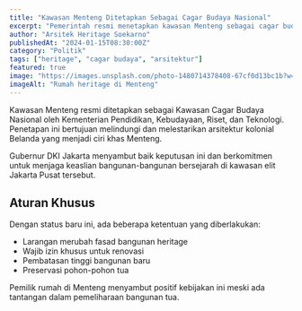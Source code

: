 ```yaml
---
title: "Kawasan Menteng Ditetapkan Sebagai Cagar Budaya Nasional"
excerpt: "Pemerintah resmi menetapkan kawasan Menteng sebagai cagar budaya nasional untuk melestarikan arsitektur bersejarah."
author: "Arsitek Heritage Soekarno"
publishedAt: "2024-01-15T08:30:00Z"
category: "Politik"
tags: ["heritage", "cagar budaya", "arsitektur"]
featured: true
image: "https://images.unsplash.com/photo-1480714378408-67cf0d13bc1b?w=1200&h=675&fit=crop"
imageAlt: "Rumah heritage di Menteng"
---
```


Kawasan Menteng resmi ditetapkan sebagai Kawasan Cagar Budaya Nasional oleh Kementerian Pendidikan, Kebudayaan, Riset, dan Teknologi. Penetapan ini bertujuan melindungi dan melestarikan arsitektur kolonial Belanda yang menjadi ciri khas Menteng.

Gubernur DKI Jakarta menyambut baik keputusan ini dan berkomitmen untuk menjaga keaslian bangunan-bangunan bersejarah di kawasan elit Jakarta Pusat tersebut.

## Aturan Khusus

Dengan status baru ini, ada beberapa ketentuan yang diberlakukan:
- Larangan merubah fasad bangunan heritage
- Wajib izin khusus untuk renovasi
- Pembatasan tinggi bangunan baru
- Preservasi pohon-pohon tua

Pemilik rumah di Menteng menyambut positif kebijakan ini meski ada tantangan dalam pemeliharaan bangunan tua.
